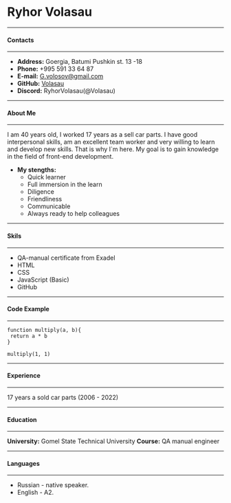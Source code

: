 # **Ryhor Volasau**

---

#### Contacts

---

- **Address:** Goergia, Batumi Pushkin st. 13 -18
- **Phone:** +995 591 33 64 87
- **E-mail:** G.volosov@gmail.com
- **GitHub:** [Volasau](https://github.com/Volasau)
- **Discord:** RyhorVolasau(@Volasau)

---

#### About Me

---

I am 40 years old, I worked 17 years as a sell car parts. I have good interpersonal skills, am an excellent team worker and very willing to learn and develop new skills. That is why I`m here. My goal is to gain knowledge in the field of front-end development.

- **My stengths:**
  - Quick learner
  - Full immersion in the learn
  - Diligence
  - Friendliness
  - Сommunicable
  - Always ready to help colleagues

---

#### Skils

---

- QA-manual certificate from Exadel
- HTML
- CSS
- JavaScript (Basic)
- GitHub

---

#### Code Example

---

```
function multiply(a, b){
 return a * b
}

multiply(1, 1)
```

---

#### Experience

---

17 years a sold car parts (2006 - 2022)

---

#### Education

---

**University:** Gomel State Technical University
**Course:** QA manual engineer

---

#### Languages

---

- Russian - native speaker.
- English - A2.
